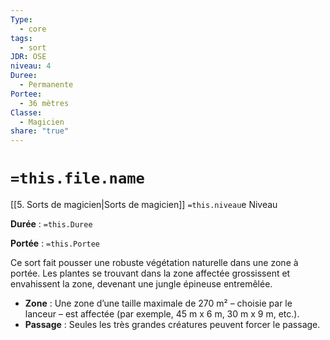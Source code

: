 ```yaml
---
Type:
  - core
tags:
  - sort
JDR: OSE
niveau: 4
Duree:
  - Permanente
Portee:
  - 36 mètres
Classe:
  - Magicien
share: "true"
---
```

# `=this.file.name`  

[[5. Sorts de magicien|Sorts de magicien]] `=this.niveau`e Niveau

**Durée** : `=this.Duree` 

**Portée** : `=this.Portee`

Ce sort fait pousser une robuste végétation naturelle dans une zone à portée. Les plantes se trouvant dans la zone affectée grossissent et envahissent la zone, devenant une jungle épineuse entremêlée.

- **Zone** : Une zone d’une taille maximale de 270 m² – choisie par le lanceur – est affectée (par exemple, 45 m x 6 m, 30 m x 9 m, etc.).
- **Passage** : Seules les très grandes créatures peuvent forcer le passage.